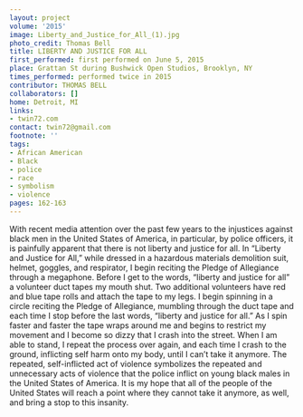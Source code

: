 ```yaml
---
layout: project
volume: '2015'
image: Liberty_and_Justice_for_All_(1).jpg
photo_credit: Thomas Bell
title: LIBERTY AND JUSTICE FOR ALL
first_performed: first performed on June 5, 2015
place: Grattan St during Bushwick Open Studios, Brooklyn, NY
times_performed: performed twice in 2015
contributor: THOMAS BELL
collaborators: []
home: Detroit, MI
links:
- twin72.com
contact: twin72@gmail.com
footnote: ''
tags:
- African American
- Black
- police
- race
- symbolism
- violence
pages: 162-163
---
```


With recent media attention over the past few years to the injustices against black men in the United States of America, in particular, by police officers, it is painfully apparent that there is not liberty and justice for all. In “Liberty and Justice for All,” while dressed in a hazardous materials demolition suit, helmet, goggles, and respirator, I begin reciting the Pledge of Allegiance through a megaphone. Before I get to the words, “liberty and justice for all” a volunteer duct tapes my mouth shut. Two additional volunteers have red and blue tape rolls and attach the tape to my legs. I begin spinning in a circle reciting the Pledge of Allegiance, mumbling through the duct tape and each time I stop before the last words, “liberty and justice for all.” As I spin faster and faster the tape wraps around me and begins to restrict my movement and I become so dizzy that I crash into the street. When I am able to stand, I repeat the process over again, and each time I crash to the ground, inflicting self harm onto my body, until I can’t take it anymore. The repeated, self-inflicted act of violence symbolizes the repeated and unnecessary acts of violence that the police inflict on young black males in the United States of America. It is my hope that all of the people of the United States will reach a point where they cannot take it anymore, as well, and bring a stop to this insanity.
